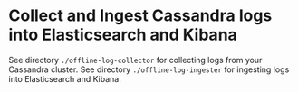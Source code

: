 # Collect and Ingest Cassandra logs into Elasticsearch and Kibana

See directory `./offline-log-collector` for collecting logs from your Cassandra cluster.
See directory `./offline-log-ingester` for ingesting logs into Elasticsearch and Kibana.
